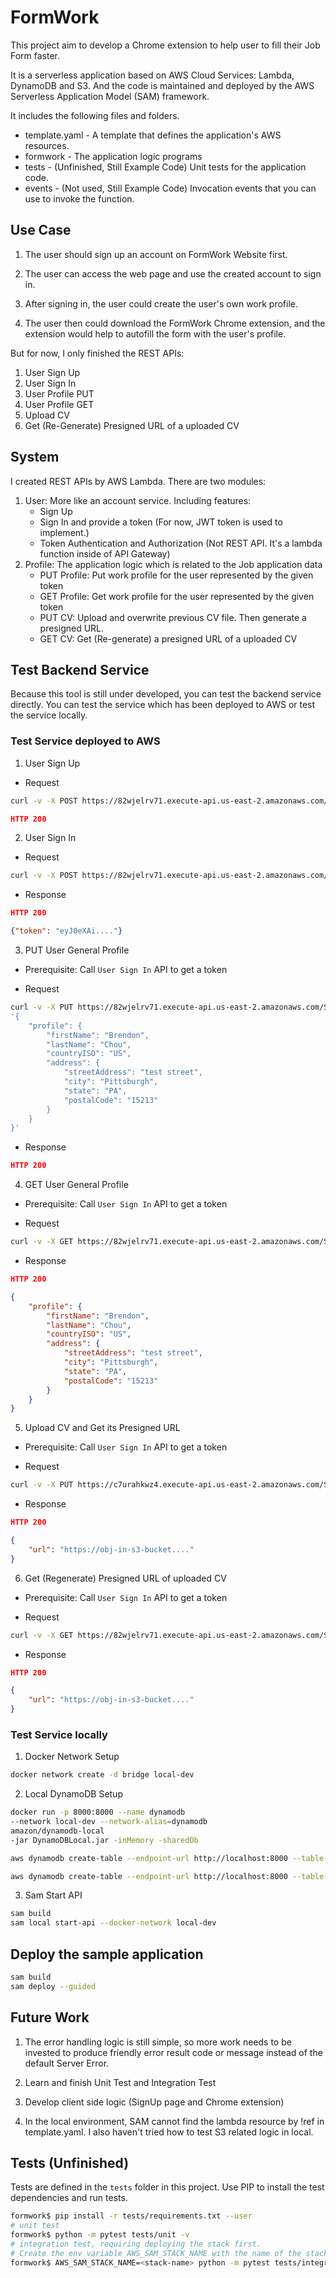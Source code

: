 # FormWork

This project aim to develop a Chrome extension to help user to fill their Job Form faster.

It is a serverless application based on AWS Cloud Services: Lambda, DynamoDB and S3. And the code is maintained and deployed by the AWS Serverless Application Model (SAM) framework.

It includes the following files and folders.

- template.yaml - A template that defines the application's AWS resources.
- formwork - The application logic programs
- tests - (Unfinished, Still Example Code) Unit tests for the application code. 
- events - (Not used, Still Example Code) Invocation events that you can use to invoke the function.

## Use Case

1. The user should sign up an account on FormWork Website first.
2. The user can access the web page and use the created account to sign in.
3. After signing in, the user could create the user's own work profile.

4. The user then could download the FormWork Chrome extension, and the extension would help to autofill the form with the user's profile.

But for now, I only finished the REST APIs:
1. User Sign Up
2. User Sign In
3. User Profile PUT
4. User Profile GET
5. Upload CV
6. Get (Re-Generate) Presigned URL of a uploaded CV

## System

I created REST APIs by AWS Lambda. There are two modules:
1. User: More like an account service. Including features:
    * Sign Up
    * Sign In and provide a token (For now, JWT token is used to implement.)
    * Token Authentication and Authorization (Not REST API. It's a lambda function inside of API Gateway)
2. Profile: The application logic which is related to the Job application data
    * PUT Profile: Put work profile for the user represented by the given token
    * GET Profile: Get work profile for the user represented by the given token
    * PUT CV: Upload and overwrite previous CV file. Then generate a presigned URL.
    * GET CV: Get (Re-generate) a presigned URL of a uploaded CV

## Test Backend Service

Because this tool is still under developed, you can test the backend service directly. You can test the service which has been deployed to AWS or test the service locally.

### Test Service deployed to AWS

1. User Sign Up

* Request

```bash
curl -v -X POST https://82wjelrv71.execute-api.us-east-2.amazonaws.com/Stage/user/signup -d '{"username": "testUser1", "password": "abcd@1234"}'
```

```json
HTTP 200
```

2. User Sign In

* Request

```bash
curl -v -X POST https://82wjelrv71.execute-api.us-east-2.amazonaws.com/Stage/user/signin -d '{"username": "testUser1", "password": "abcd@1234"}'
```

* Response

```json
HTTP 200

{"token": "eyJ0eXAi...."}
```

3. PUT User General Profile

* Prerequisite: Call `User Sign In` API to get a token

* Request

```bash
curl -v -X PUT https://82wjelrv71.execute-api.us-east-2.amazonaws.com/Stage/profile/general -H 'x-formwork-token: eyJ0eXAi....' -d
'{
    "profile": {
        "firstName": "Brendon",
        "lastName": "Chou",
        "countryISO": "US",
        "address": {
            "streetAddress": "test street",
            "city": "Pittsburgh",
            "state": "PA",
            "postalCode": "15213"
        }
    }
}'
```

* Response

```json
HTTP 200
```

4. GET User General Profile

* Prerequisite: Call `User Sign In` API to get a token

* Request

```bash
curl -v -X GET https://82wjelrv71.execute-api.us-east-2.amazonaws.com/Stage/profile/general -H 'x-formwork-token: eyJ0eXAi....'
```

* Response

```json
HTTP 200

{
    "profile": {
        "firstName": "Brendon",
        "lastName": "Chou",
        "countryISO": "US",
        "address": {
            "streetAddress": "test street",
            "city": "Pittsburgh",
            "state": "PA",
            "postalCode": "15213"
        }
    }
}
```

5. Upload CV and Get its Presigned URL

* Prerequisite: Call `User Sign In` API to get a token

* Request

```bash
curl -v -X PUT https://c7urahkwz4.execute-api.us-east-2.amazonaws.com/Stage/profile/cv -H 'x-formwork-token: eyJ0eXAi....'
```

* Response

```json
HTTP 200

{
    "url": "https://obj-in-s3-bucket...."
}
```

6. Get (Regenerate) Presigned URL of uploaded CV

* Prerequisite: Call `User Sign In` API to get a token

* Request

```bash
curl -v -X GET https://82wjelrv71.execute-api.us-east-2.amazonaws.com/Stage/profile/cv -H 'x-formwork-token: eyJ0eXAi....'
```

* Response

```json
HTTP 200

{
    "url": "https://obj-in-s3-bucket...."
}
```

### Test Service locally 

1. Docker Network Setup

```bash
docker network create -d bridge local-dev
```

2. Local DynamoDB Setup

```bash
docker run -p 8000:8000 --name dynamodb
--network local-dev --network-alias=dynamodb
amazon/dynamodb-local            
-jar DynamoDBLocal.jar -inMemory -sharedDb

aws dynamodb create-table --endpoint-url http://localhost:8000 --table-name formwork.user --key-schema AttributeName=username,KeyType=HASH --attribute-definitions AttributeName=username,AttributeType=S --provisioned-throughput=ReadCapacityUnits=1,WriteCapacityUnits=1

aws dynamodb create-table --endpoint-url http://localhost:8000 --table-name formwork.generalProfile --key-schema AttributeName=username,KeyType=HASH --attribute-definitions AttributeName=username,AttributeType=S --provisioned-throughput=ReadCapacityUnits=1,WriteCapacityUnits=1
```

3. Sam Start API
```bash
sam build
sam local start-api --docker-network local-dev
```

## Deploy the sample application

```bash
sam build
sam deploy --guided
```

## Future Work

1. The error handling logic is still simple, so more work needs to be invested to produce friendly error result code or message instead of the default Server Error.

2. Learn and finish Unit Test and Integration Test

3. Develop client side logic (SignUp page and Chrome extension)

4. In the local environment, SAM cannot find the lambda resource by !ref in template.yaml. I also haven't tried how to test S3 related logic in local.

## Tests (Unfinished)

Tests are defined in the `tests` folder in this project. Use PIP to install the test dependencies and run tests.

```bash
formwork$ pip install -r tests/requirements.txt --user
# unit test
formwork$ python -m pytest tests/unit -v
# integration test, requiring deploying the stack first.
# Create the env variable AWS_SAM_STACK_NAME with the name of the stack we are testing
formwork$ AWS_SAM_STACK_NAME=<stack-name> python -m pytest tests/integration -v
```
